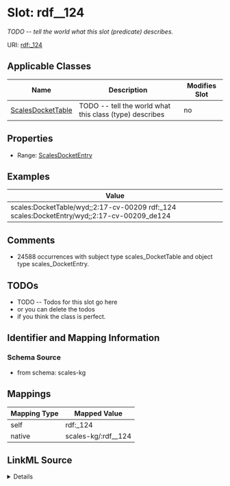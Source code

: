 

# Slot: rdf__124


_TODO -- tell the world what this slot (predicate) describes._





URI: [rdf:_124](http://www.w3.org/1999/02/22-rdf-syntax-ns#_124)



<!-- no inheritance hierarchy -->





## Applicable Classes

| Name | Description | Modifies Slot |
| --- | --- | --- |
| [ScalesDocketTable](../classes/ScalesDocketTable.md) | TODO -- tell the world what this class (type) describes |  no  |







## Properties

* Range: [ScalesDocketEntry](../classes/ScalesDocketEntry.md)






## Examples

| Value |
| --- |
| scales:DocketTable/wyd;;2:17-cv-00209 rdf:_124 scales:DocketEntry/wyd;;2:17-cv-00209_de124 |

## Comments

* 24588 occurrences with subject type scales_DocketTable and object type scales_DocketEntry.

## TODOs

* TODO -- Todos for this slot go here
* or you can delete the todos
* if you think the class is perfect.

## Identifier and Mapping Information







### Schema Source


* from schema: scales-kg




## Mappings

| Mapping Type | Mapped Value |
| ---  | ---  |
| self | rdf:_124 |
| native | scales-kg/:rdf__124 |




## LinkML Source

<details>
```yaml
name: rdf__124
description: TODO -- tell the world what this slot (predicate) describes.
todos:
- TODO -- Todos for this slot go here
- or you can delete the todos
- if you think the class is perfect.
comments:
- 24588 occurrences with subject type scales_DocketTable and object type scales_DocketEntry.
examples:
- value: scales:DocketTable/wyd;;2:17-cv-00209 rdf:_124 scales:DocketEntry/wyd;;2:17-cv-00209_de124
from_schema: scales-kg
rank: 1000
slot_uri: rdf:_124
alias: rdf__124
domain_of:
- scales_DocketTable
range: scales_DocketEntry

```
</details>